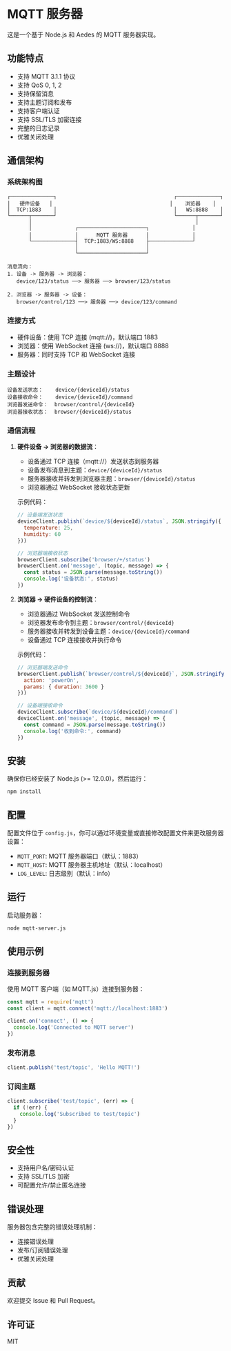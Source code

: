 # MQTT 服务器

这是一个基于 Node.js 和 Aedes 的 MQTT 服务器实现。

## 功能特点

- 支持 MQTT 3.1.1 协议
- 支持 QoS 0, 1, 2
- 支持保留消息
- 支持主题订阅和发布
- 支持客户端认证
- 支持 SSL/TLS 加密连接
- 完整的日志记录
- 优雅关闭处理

## 通信架构

### 系统架构图
```
┌──────────────┐                                      ┌──────────────┐
│   硬件设备   │                                      │    浏览器    │
│  TCP:1883    │                                      │   WS:8888    │
└──────┬───────┘                                      └──────┬───────┘
       │                                                     │
       │              ┌──────────────────────┐              │
       │              │      MQTT 服务器      │              │
       └──────────────┤  TCP:1883/WS:8888    ├──────────────┘
                      │                      │
                      └──────────────────────┘

消息流向：
1. 设备 -> 服务器 -> 浏览器：
   device/123/status ──> 服务器 ──> browser/123/status

2. 浏览器 -> 服务器 -> 设备：
   browser/control/123 ──> 服务器 ──> device/123/command
```

### 连接方式
- 硬件设备：使用 TCP 连接 (mqtt://)，默认端口 1883
- 浏览器：使用 WebSocket 连接 (ws://)，默认端口 8888
- 服务器：同时支持 TCP 和 WebSocket 连接

### 主题设计
```
设备发送状态：    device/{deviceId}/status
设备接收命令：    device/{deviceId}/command
浏览器发送命令：  browser/control/{deviceId}
浏览器接收状态：  browser/{deviceId}/status
```

### 通信流程

1. **硬件设备 -> 浏览器的数据流**：
   - 设备通过 TCP 连接（mqtt://）发送状态到服务器
   - 设备发布消息到主题：`device/{deviceId}/status`
   - 服务器接收并转发到浏览器主题：`browser/{deviceId}/status`
   - 浏览器通过 WebSocket 接收状态更新

   示例代码：
   ```javascript
   // 设备端发送状态
   deviceClient.publish(`device/${deviceId}/status`, JSON.stringify({
     temperature: 25,
     humidity: 60
   }))

   // 浏览器端接收状态
   browserClient.subscribe('browser/+/status')
   browserClient.on('message', (topic, message) => {
     const status = JSON.parse(message.toString())
     console.log('设备状态:', status)
   })
   ```

2. **浏览器 -> 硬件设备的控制流**：
   - 浏览器通过 WebSocket 发送控制命令
   - 浏览器发布命令到主题：`browser/control/{deviceId}`
   - 服务器接收并转发到设备主题：`device/{deviceId}/command`
   - 设备通过 TCP 连接接收并执行命令

   示例代码：
   ```javascript
   // 浏览器端发送命令
   browserClient.publish(`browser/control/${deviceId}`, JSON.stringify({
     action: 'powerOn',
     params: { duration: 3600 }
   }))

   // 设备端接收命令
   deviceClient.subscribe(`device/${deviceId}/command`)
   deviceClient.on('message', (topic, message) => {
     const command = JSON.parse(message.toString())
     console.log('收到命令:', command)
   })
   ```

## 安装

确保你已经安装了 Node.js (>= 12.0.0)，然后运行：

```bash
npm install
```

## 配置

配置文件位于 `config.js`，你可以通过环境变量或直接修改配置文件来更改服务器设置：

- `MQTT_PORT`: MQTT 服务器端口（默认：1883）
- `MQTT_HOST`: MQTT 服务器主机地址（默认：localhost）
- `LOG_LEVEL`: 日志级别（默认：info）

## 运行

启动服务器：

```bash
node mqtt-server.js
```

## 使用示例

### 连接到服务器

使用 MQTT 客户端（如 MQTT.js）连接到服务器：

```javascript
const mqtt = require('mqtt')
const client = mqtt.connect('mqtt://localhost:1883')

client.on('connect', () => {
  console.log('Connected to MQTT server')
})
```

### 发布消息

```javascript
client.publish('test/topic', 'Hello MQTT!')
```

### 订阅主题

```javascript
client.subscribe('test/topic', (err) => {
  if (!err) {
    console.log('Subscribed to test/topic')
  }
})
```

## 安全性

- 支持用户名/密码认证
- 支持 SSL/TLS 加密
- 可配置允许/禁止匿名连接

## 错误处理

服务器包含完整的错误处理机制：

- 连接错误处理
- 发布/订阅错误处理
- 优雅关闭处理

## 贡献

欢迎提交 Issue 和 Pull Request。

## 许可证

MIT 